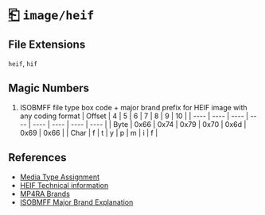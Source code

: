 # [⎗](../README.md) `image/heif`

## File Extensions

`heif`, `hif`

## Magic Numbers

1. ISOBMFF file type box code + major brand prefix for HEIF image with any coding format
   | Offset | 4 | 5 | 6 | 7 | 8 | 9 | 10 |
   | ---- | ---- | ---- | ---- | ---- | ---- | ---- | ---- |
   | Byte | 0x66 | 0x74 | 0x79 | 0x70 | 0x6d | 0x69 | 0x66 |
   | Char | f | t | y | p | m | i | f |

## References

- [Media Type Assignment](https://www.iana.org/assignments/media-types/image/heif)
- [HEIF Technical information](https://nokiatech.github.io/heif/technical.html)
- [MP4RA Brands](https://mp4ra.org/registered-types/brands)
- [ISOBMFF Major Brand Explanation](https://www.ftyps.com/what.html)
